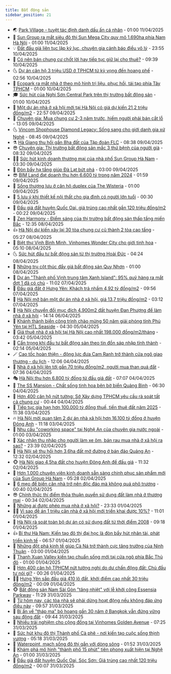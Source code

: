 ```yaml
---
title: Bất động sản
sidebar_position: 21
---
```


<!-- dantri-bat-dong-san:START -->
- 🌏 [Park Village - tuyệt tác định danh dấu ấn cá nhân](https://dantri.com.vn/bat-dong-san/park-village-tuyet-tac-dinh-danh-dau-an-ca-nhan-20250410193328837.htm) - 01:00 11/04/2025
- 👹 [Sun Group ra mắt siêu đô thị Sun Mega City quy mô 1.690ha phía Nam Hà Nội](https://dantri.com.vn/bat-dong-san/sun-group-ra-mat-sieu-do-thi-sun-mega-city-quy-mo-1690ha-phia-nam-ha-noi-20250410193007649.htm) - 01:00 11/04/2025
- 💡 [Đất đấu giá liên tục lập kỷ lục, chuyên gia cảnh báo điều vô lý](https://dantri.com.vn/bat-dong-san/dat-dau-gia-lien-tuc-lap-ky-luc-chuyen-gia-canh-bao-dieu-vo-ly-20250411013527254.htm) - 23:55 10/04/2025
- 🌋 [Có nên bán chung cư chốt lời hay tiếp tục giữ lại cho thuê?](https://dantri.com.vn/bat-dong-san/co-nen-ban-chung-cu-chot-loi-hay-tiep-tuc-giu-lai-cho-thue-20250410114838082.htm) - 09:39 10/04/2025
- 🌜 [Dự án căn hộ 3 triệu USD ở TPHCM từ kỳ vọng đến hoang phế](https://dantri.com.vn/bat-dong-san/du-an-can-ho-3-trieu-usd-o-tphcm-tu-ky-vong-den-hoang-phe-20250410050340736.htm) - 02:56 10/04/2025
- 💃 [Ecopark ra mắt nhà ở theo mô hình trị liệu, phục hồi, tái tạo phía Tây TPHCM](https://dantri.com.vn/bat-dong-san/ecopark-ra-mat-nha-o-theo-mo-hinh-tri-lieu-phuc-hoi-tai-tao-phia-tay-tphcm-20250409234819717.htm) - 01:00 10/04/2025
- 🎓 [Sức hút của Nghi Sơn Central Park trên thị trường bất động sản](https://dantri.com.vn/bat-dong-san/suc-hut-cua-nghi-son-central-park-tren-thi-truong-bat-dong-san-20250409182729850.htm) - 01:00 10/04/2025
- 🌝 [Một dự án nhà ở xã hội mới tại Hà Nội có giá dự kiến 21,2 triệu đồng/m2](https://dantri.com.vn/bat-dong-san/mot-du-an-nha-o-xa-hoi-moi-tai-ha-noi-co-gia-du-kien-212-trieu-dongm2-20250410023603232.htm) - 22:57 09/04/2025
- 🧐 [Chuyên gia: Mua chung cư 2-3 năm trước, hiếm người phải bán cắt lỗ](https://dantri.com.vn/bat-dong-san/chuyen-gia-mua-chung-cu-2-3-nam-truoc-hiem-nguoi-phai-ban-cat-lo-20250409145410675.htm) - 13:05 09/04/2025
- 🌜 [Vincom Shophouse Diamond Legacy: Sống sang cho giới danh gia xứ Nghệ](https://dantri.com.vn/bat-dong-san/vincom-shophouse-diamond-legacy-song-sang-cho-gioi-danh-gia-xu-nghe-20250409145640009.htm) - 08:45 09/04/2025
- ⚗️ [Hà Giang thu hồi gần 8ha đất của Tập đoàn FLC](https://dantri.com.vn/bat-dong-san/ha-giang-thu-hoi-gan-8ha-dat-cua-tap-doan-flc-20250409134435017.htm) - 08:38 09/04/2025
- 😎 [Chuyên gia: Thị trường bất động sản mắc 3 thứ bệnh của người già](https://dantri.com.vn/bat-dong-san/chuyen-gia-thi-truong-bat-dong-san-mac-3-thu-benh-cua-nguoi-gia-20250409144538446.htm) - 08:32 09/04/2025
- 🧑‍🏫 [Sức hút kinh doanh thương mại của nhà phố Sun Group Hà Nam](https://dantri.com.vn/bat-dong-san/suc-hut-kinh-doanh-thuong-mai-cua-nha-pho-sun-group-ha-nam-20250409095823533.htm) - 03:30 09/04/2025
- 💪 [Đòn bẩy hạ tầng giúp Đà Lạt bứt phá](https://dantri.com.vn/bat-dong-san/don-bay-ha-tang-giup-da-lat-but-pha-20250409095146057.htm) - 03:00 09/04/2025
- 😎 [BIM Land đạt doanh thu hơn 6.600 tỷ trong năm 2024](https://dantri.com.vn/bat-dong-san/bim-land-dat-doanh-thu-hon-6600-ty-trong-nam-2024-20250409083312328.htm) - 01:59 09/04/2025
- 🧠 [Sống thượng lưu ở căn hộ duplex của The Wisteria](https://dantri.com.vn/bat-dong-san/song-thuong-luu-o-can-ho-duplex-cua-the-wisteria-20250408165624611.htm) - 01:00 09/04/2025
- 🧰 [5 lưu ý khi thiết kế nội thất cho gia đình có người lớn tuổi](https://dantri.com.vn/bat-dong-san/5-luu-y-khi-thiet-ke-noi-that-cho-gia-dinh-co-nguoi-lon-tuoi-20250408104449220.htm) - 00:30 09/04/2025
- 🤩 [Đấu giá đất huyện Quốc Oai, giá trúng cao nhất gần 120 triệu đồng/m2](https://dantri.com.vn/bat-dong-san/dau-gia-dat-huyen-quoc-oai-gia-trung-cao-nhat-gan-120-trieu-dongm2-20250409005003097.htm) - 00:22 09/04/2025
- 🦆 [Zen Harmony - Điểm sáng của thị trường bất động sản thấp tầng miền Bắc](https://dantri.com.vn/bat-dong-san/zen-harmony-diem-sang-cua-thi-truong-bat-dong-san-thap-tang-mien-bac-20250408183354526.htm) - 12:35 08/04/2025
- 👍 [Hà Nội dự kiến xây lại 30 tòa chung cư cũ thành 2 tòa cao tầng](https://dantri.com.vn/bat-dong-san/ha-noi-du-kien-xay-lai-30-toa-chung-cu-cu-thanh-2-toa-cao-tang-20250408113318597.htm) - 05:27 08/04/2025
- 🙉 [Biệt thự Vịnh Bình Minh, Vinhomes Wonder City cho giới tinh hoa](https://dantri.com.vn/bat-dong-san/biet-thu-vinh-binh-minh-vinhomes-wonder-city-cho-gioi-tinh-hoa-20250408114757411.htm) - 05:10 08/04/2025
- 🌜 [Sức hút đầu tư bất động sản từ thị trường Hoài Đức](https://dantri.com.vn/bat-dong-san/suc-hut-dau-tu-bat-dong-san-tu-thi-truong-hoai-duc-20250408111709807.htm) - 04:24 08/04/2025
- 🌋 [Những trụ cột thúc đẩy giá bất động sản Quy Nhơn](https://dantri.com.vn/bat-dong-san/nhung-tru-cot-thuc-day-gia-bat-dong-san-quy-nhon-20250407211323540.htm) - 01:00 08/04/2025
- 🥰 [Dự án &quot;Thành phố Vịnh trung tâm Xanh Island&quot;: 95% quỹ hàng ra mắt đợt 1 đã có chủ](https://dantri.com.vn/bat-dong-san/du-an-thanh-pho-vinh-trung-tam-xanh-island-95-quy-hang-ra-mat-dot-1-da-co-chu-20250407174455274.htm) - 11:02 07/04/2025
- 💯 [Đấu giá đất ở Hưng Yên: Khách trả nhầm 4,92 tỷ đồng/m2](https://dantri.com.vn/bat-dong-san/dau-gia-dat-o-hung-yen-khach-tra-nham-492-ty-dongm2-20250407165159131.htm) - 09:56 07/04/2025
- 🤩 [Hà Nội mở bán một dự án nhà ở xã hội, giá 13,7 triệu đồng/m2](https://dantri.com.vn/bat-dong-san/ha-noi-mo-ban-mot-du-an-nha-o-xa-hoi-gia-137-trieu-dongm2-20250407015759591.htm) - 03:12 07/04/2025
- 💄 [Hà Nội chuyển đổi mục đích 4.900m2 đất huyện Đan Phượng để làm nhà ở xã hội](https://dantri.com.vn/bat-dong-san/ha-noi-chuyen-doi-muc-dich-4900m2-dat-huyen-dan-phuong-de-lam-nha-o-xa-hoi-20250406183243094.htm) - 14:14 06/04/2025
- 🦍 [Khánh thành biển công trình chào mừng 50 năm giải phóng tỉnh Phú Yên tại HTL Seaside](https://dantri.com.vn/bat-dong-san/khanh-thanh-bien-cong-trinh-chao-mung-50-nam-giai-phong-tinh-phu-yen-tai-htl-seaside-20250405111412393.htm) - 04:30 05/04/2025
- 🎡 [Giá thuê nhà ở xã hội tại Hà Nội cao nhất 198.000 đồng/m2/tháng](https://dantri.com.vn/bat-dong-san/gia-thue-nha-o-xa-hoi-tai-ha-noi-cao-nhat-198000-dongm2thang-20250405095831806.htm) - 03:42 05/04/2025
- 🐎 [Cẩn trọng khi đầu tư bất động sản theo tin đồn sáp nhập tỉnh thành](https://dantri.com.vn/bat-dong-san/can-trong-khi-dau-tu-bat-dong-san-theo-tin-don-sap-nhap-tinh-thanh-20250404172458002.htm) - 02:14 05/04/2025
- 🪄 [Cao tốc hoàn thiện - động lực đưa Cam Ranh trở thành cửa ngõ giao thương - du lịch](https://dantri.com.vn/bat-dong-san/cao-toc-hoan-thien-dong-luc-dua-cam-ranh-tro-thanh-cua-ngo-giao-thuong-du-lich-20250404185426459.htm) - 12:06 04/04/2025
- 💼 [Nhà ở xã hội lên tới gần 70 triệu đồng/m2, người mua than quá đắt](https://dantri.com.vn/bat-dong-san/nha-o-xa-hoi-len-toi-gan-70-trieu-dongm2-nguoi-mua-than-qua-dat-20250403172918471.htm) - 07:36 04/04/2025
- 🎭 [Hà Nội thu hơn 6.800 tỷ đồng từ đấu giá đất](https://dantri.com.vn/bat-dong-san/ha-noi-thu-hon-6800-ty-dong-tu-dau-gia-dat-20250404095628020.htm) - 07:07 04/04/2025
- 🐻 [The SS Mansion - Chất sống tinh hoa bên bờ biển Quảng Bình](https://dantri.com.vn/bat-dong-san/the-ss-mansion-chat-song-tinh-hoa-ben-bo-bien-quang-binh-20250404110818690.htm) - 06:30 04/04/2025
- 💃 [Hơn 400 căn hộ nứt tường: Sở Xây dựng TPHCM yêu cầu rà soát tất cả chung cư](https://dantri.com.vn/bat-dong-san/hon-400-can-ho-nut-tuong-so-xay-dung-tphcm-yeu-cau-ra-soat-tat-ca-chung-cu-20250404073656491.htm) - 00:44 04/04/2025
- 🦣 [Tiếp tục gia hạn hơn 100.000 tỷ đồng thuế, tiền thuê đất năm 2025](https://dantri.com.vn/bat-dong-san/tiep-tuc-gia-han-hon-100000-ty-dong-thue-tien-thue-dat-nam-2025-20250403152456490.htm) - 11:38 03/04/2025
- 🔥 [Hà Nội mời quan tâm 2 dự án nhà xã hội hơn 16.100 tỷ đồng ở huyện Đông Anh](https://dantri.com.vn/bat-dong-san/ha-noi-moi-quan-tam-2-du-an-nha-xa-hoi-hon-16100-ty-dong-o-huyen-dong-anh-20250403170456117.htm) - 11:18 03/04/2025
- 🤩 [Nhu cầu &quot;coworking space&quot; tại Nghệ An của chuyên gia nước ngoài](https://dantri.com.vn/bat-dong-san/nhu-cau-coworking-space-tai-nghe-an-cua-chuyen-gia-nuoc-ngoai-20250402214804929.htm) - 01:00 03/04/2025
- 🥳 [Xác nhận thu nhập cho người làm xe ôm, bán rau mua nhà ở xã hội ra sao?](https://dantri.com.vn/bat-dong-san/xac-nhan-thu-nhap-cho-nguoi-lam-xe-om-ban-rau-mua-nha-o-xa-hoi-ra-sao-20250402184803776.htm) - 23:39 02/04/2025
- 🤗 [Hà Nội sẽ thu hồi hơn 3,6ha đất mở đường ở bán đảo Quảng An](https://dantri.com.vn/bat-dong-san/ha-noi-se-thu-hoi-hon-36ha-dat-mo-duong-o-ban-dao-quang-an-20250402155227795.htm) - 12:32 02/04/2025
- 🐵 [Hà Nội giao 4,5ha đất cho huyện Đông Anh để đấu giá](https://dantri.com.vn/bat-dong-san/ha-noi-giao-45ha-dat-cho-huyen-dong-anh-de-dau-gia-20250402175529812.htm) - 11:32 02/04/2025
- 🤖 [Hơn 1.000 chuyên viên kinh doanh sẵn sàng chinh phục sản phẩm mới của Sun Group Hà Nam](https://dantri.com.vn/bat-dong-san/hon-1000-chuyen-vien-kinh-doanh-san-sang-chinh-phuc-san-pham-moi-cua-sun-group-ha-nam-20250402122334049.htm) - 05:28 02/04/2025
- 👺 [6 mẹo để biến căn nhà trở nên độc đáo mà không quá phô trương](https://dantri.com.vn/bat-dong-san/6-meo-de-bien-can-nha-tro-nen-doc-dao-ma-khong-qua-pho-truong-20250401171038612.htm) - 00:40 02/04/2025
- 😎 [Chính thức thí điểm thỏa thuận quyền sử dụng đất làm nhà ở thương mại](https://dantri.com.vn/bat-dong-san/chinh-thuc-thi-diem-thoa-thuan-quyen-su-dung-dat-lam-nha-o-thuong-mai-20250401185026122.htm) - 00:34 02/04/2025
- 🤠 [Những ai được phép mua nhà ở xã hội?](https://dantri.com.vn/bat-dong-san/nhung-ai-duoc-phep-mua-nha-o-xa-hoi-20250401192133718.htm) - 23:33 01/04/2025
- 👨‍🏫 [Vì sao đề án 1 triệu căn nhà ở xã hội mới triển khai được 10%?](https://dantri.com.vn/bat-dong-san/vi-sao-de-an-1-trieu-can-nha-o-xa-hoi-moi-trien-khai-duoc-10-20250401142102883.htm) - 11:01 01/04/2025
- 🧰 [Hà Nội rà soát toàn bộ dự án có sử dụng đất từ thời điểm 2008](https://dantri.com.vn/bat-dong-san/ha-noi-ra-soat-toan-bo-du-an-co-su-dung-dat-tu-thoi-diem-2008-20250401152353920.htm) - 09:18 01/04/2025
- 👍 [Bí thư Hà Nam: Kiến tạo đô thị đại học là đòn bẩy hút nhân tài, phát triển kinh tế](https://dantri.com.vn/bat-dong-san/bi-thu-ha-nam-kien-tao-do-thi-dai-hoc-la-don-bay-hut-nhan-tai-phat-trien-kinh-te-20250401134945428.htm) - 06:57 01/04/2025
- 🌈 [Những đột phá kinh tế giúp Cà Ná trở thành cực tăng trưởng của Ninh Thuận](https://dantri.com.vn/bat-dong-san/nhung-dot-pha-kinh-te-giup-ca-na-tro-thanh-cuc-tang-truong-cua-ninh-thuan-20250401094210178.htm) - 03:00 01/04/2025
- 🐲 [Thanh Xuan Valley kiến tạo chuẩn sống mới tại cửa ngõ phía Bắc Thủ đô](https://dantri.com.vn/bat-dong-san/thanh-xuan-valley-kien-tao-chuan-song-moi-tai-cua-ngo-phia-bac-thu-do-20250331214935226.htm) - 01:00 01/04/2025
- 💄 [Hơn 400 căn hộ TPHCM nứt tường nghi do dư chấn động đất: Chủ đầu tư nói gì?](https://dantri.com.vn/bat-dong-san/hon-400-can-ho-tphcm-nut-tuong-nghi-do-du-chan-dong-dat-chu-dau-tu-noi-gi-20250401021925537.htm) - 00:26 01/04/2025
- 👨‍🏫 [Hưng Yên sắp đấu giá 410 lô đất, khởi điểm cao nhất 30 triệu đồng/m2](https://dantri.com.vn/bat-dong-san/hung-yen-sap-dau-gia-410-lo-dat-khoi-diem-cao-nhat-30-trieu-dongm2-20250401014106300.htm) - 00:09 01/04/2025
- 🐵 [Bất động sản Nam Sài Gòn &quot;tăng nhiệt&quot; với lễ khởi công Essensia Parkway](https://dantri.com.vn/bat-dong-san/bat-dong-san-nam-sai-gon-tang-nhiet-voi-le-khoi-cong-essensia-parkway-20250331180153071.htm) - 11:29 31/03/2025
- 🎉 [Từ hôm nay, các tòa nhà sẽ phải dừng hoạt động nếu không đáp ứng điều này](https://dantri.com.vn/bat-dong-san/tu-hom-nay-cac-toa-nha-se-phai-dung-hoat-dong-neu-khong-dap-ung-dieu-nay-20250331163502004.htm) - 09:57 31/03/2025
- 💫 [Bí ẩn về &quot;tháp ma&quot; bỏ hoang gần 30 năm ở Bangkok vẫn đứng vững sau động đất](https://dantri.com.vn/bat-dong-san/bi-an-ve-thap-ma-bo-hoang-gan-30-nam-o-bangkok-van-dung-vung-sau-dong-dat-20250331000024245.htm) - 09:44 31/03/2025
- 🦄 [Nhiều trải nghiệm cho cộng đồng tại Vinhomes Golden Avenue](https://dantri.com.vn/bat-dong-san/nhieu-trai-nghiem-cho-cong-dong-tai-vinhomes-golden-avenue-20250331140151584.htm) - 07:25 31/03/2025
- 🌮 [Sức hút khu đô thị Thành phố Cà phê - nơi kiến tạo cuộc sống thịnh vượng](https://dantri.com.vn/bat-dong-san/suc-hut-khu-do-thi-thanh-pho-ca-phe-noi-kien-tao-cuoc-song-thinh-vuong-20250331114547984.htm) - 05:18 31/03/2025
- 💯 [Waterpoint, mạch sống đô thị gắn với dòng sông](https://dantri.com.vn/bat-dong-san/waterpoint-mach-song-do-thi-gan-voi-dong-song-20250331084803460.htm) - 01:52 31/03/2025
- 🌊 [Khám phá mô hình &quot;thành phố 15 phút&quot; tiên phong xuất hiện tại Nghệ An](https://dantri.com.vn/bat-dong-san/kham-pha-mo-hinh-thanh-pho-15-phut-tien-phong-xuat-hien-tai-nghe-an-20250330235453557.htm) - 01:00 31/03/2025
- 🤖 [Đấu giá đất huyện Quốc Oai, Sóc Sơn: Giá trúng cao nhất 120 triệu đồng/m2](https://dantri.com.vn/bat-dong-san/dau-gia-dat-huyen-quoc-oai-soc-son-gia-trung-cao-nhat-120-trieu-dongm2-20250331030551448.htm) - 00:07 31/03/2025<!-- dantri-bat-dong-san:END -->
